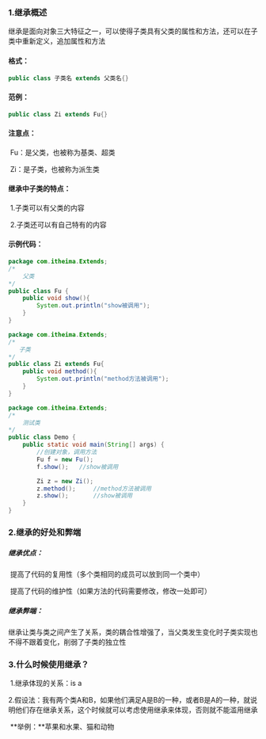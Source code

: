 ### 1.继承概述

​	继承是面向对象三大特征之一，可以使得子类具有父类的属性和方法，还可以在子类中重新定义，追加属性和方法

#### 格式：

```java
public class 子类名 extends 父类名{}
```

#### 范例：

```java
public class Zi extends Fu{}
```

#### 注意点：

​		Fu：是父类，也被称为基类、超类

​		Zi：是子类，也被称为派生类

#### 继承中子类的特点：

​	1.子类可以有父类的内容

​	2.子类还可以有自己特有的内容

#### 示例代码：

```java
package com.itheima.Extends;
/*
	父类
*/
public class Fu {
    public void show(){
        System.out.println("show被调用");
    }
}
```

```java
package com.itheima.Extends;
/*
   子类
*/
public class Zi extends Fu{
    public void method(){
        System.out.println("method方法被调用");
    }
}
```

```java
package com.itheima.Extends;
/*
    测试类
*/
public class Demo {
    public static void main(String[] args) {
        //创建对象，调用方法
        Fu f = new Fu();
        f.show();   //show被调用

        Zi z = new Zi();
        z.method();     //method方法被调用
        z.show();       //show被调用
    }
}
```

### 2.继承的好处和弊端

##### 继承优点：

​		提高了代码的复用性（多个类相同的成员可以放到同一个类中）

​		提高了代码的维护性（如果方法的代码需要修改，修改一处即可）

##### 继承弊端：

​		继承让类与类之间产生了关系，类的耦合性增强了，当父类发生变化时子类实现也不得不跟着变化，削弱了子类的独立性

### 3.什么时候使用继承？

​	1.继承体现的关系：is a

​	2.假设法：我有两个类A和B，如果他们满足A是B的一种，或者B是A的一种，就说明他们存在继承关系，这个时候就可以考虑使用继承来体现，否则就不能滥用继承

​	**举例：**苹果和水果、猫和动物

